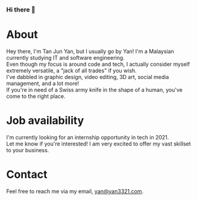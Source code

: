 ### Hi there 👋

# About
Hey there, I'm Tan Jun Yan, but I usually go by Yan! I'm a Malaysian currently studying IT and software engineering.  
Even though my focus is around code and tech, I actually consider myself extremely versatile, a "jack of all trades" if you wish.  
I've dabbled in graphic design, video editing, 3D art, social media management, and a lot more!  
If you're in need of a Swiss army knife in the shape of a human, you've come to the right place.

# Job availability
I'm currently looking for an internship opportunity in tech in 2021.  
Let me know if you're interested! I am very excited to offer my vast skillset to your business.

# Contact
Feel free to reach me via my email, yan@yan3321.com.
